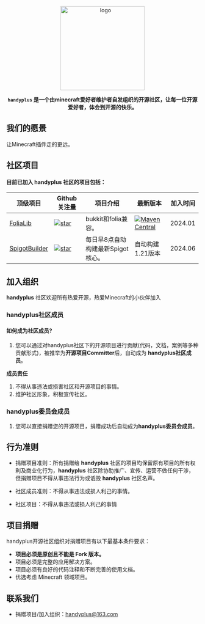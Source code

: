 <p align="center">
<img src="https://img.fastmirror.net/s/2023/03/05/6404b4d2bf19d.png" height="220" alt="logo"/>
</p>


<div align="center">

**`handyplus` 是一个由minecraft爱好者维护者自发组织的开源社区，让每一位开源爱好者，体会到开源的快乐。**

</div>

## 我们的愿景

让Minecraft插件走的更远。

## 社区项目

#### 目前已加入 **handyplus** 社区的项目包括：

| 顶级项目                                                              | Github关注量                                                                                                                               | 项目介绍             | 最新版本                                                                                                                                                                             | 加入时间    |
|-------------------------------------------------------------------|-----------------------------------------------------------------------------------------------------------------------------------------|------------------|----------------------------------------------------------------------------------------------------------------------------------------------------------------------------------|---------|
| [FoliaLib](https://github.com/handyplus/FoliaLib)                 | [![star](https://img.shields.io/github/stars/handyplus/FoliaLib.svg)](https://github.com/handyplus/FoliaLib/stargazers)                 | bukkit和folia兼容。  | [![Maven Central](https://img.shields.io/maven-central/v/cn.handyplus.lib.adapter/FoliaLib.svg?label=Maven%20Central)](https://search.maven.org/search?q=FoliaLib)               | 2024.01 |
| [SpigotBuilder](https://github.com/handyplus/SpigotBuilder)                 | [![star](https://img.shields.io/github/stars/handyplus/SpigotBuilder.svg)](https://github.com/handyplus/SpigotBuilder/stargazers)                 | 每日早8点自动构建最新Spigot核心。  | 自动构建1.21版本          | 2024.06 |

## 加入组织

**handyplus** 社区欢迎所有热爱开源，热爱Minecraft的小伙伴加入

### handyplus社区成员

#### 如何成为社区成员?

1. 您可以通过对handyplus社区下的开源项目进行贡献(代码，文档，案例等多种贡献形式)，被推举为**开源项目Committer**后，自动成为
   **handyplus社区成员**。

**成员责任**

1. 不得从事违法或损害社区和开源项目的事情。
2. 维护社区形象，积极宣传社区。

### handyplus委员会成员

1. 您可以直接捐赠您的开源项目，捐赠成功后自动成为**handyplus委员会成员**。

## 行为准则

- 捐赠项目准则：所有捐赠给 **handyplus** 社区的项目均保留原有项目的所有权利及商业化行为，**handyplus**
  社区除协助推广、宣传、运营不做任何干涉，但捐赠项目不得从事违法行为或诋毁 **handyplus** 社区名声。

- 社区成员准则：不得从事违法或损人利己的事情。

- 社区项目：不得从事违法或损人利己的事情

## 项目捐赠

handyplus开源社区组织对捐赠项目有以下最基本条件要求：

- **项目必须是原创且不能是 Fork 版本。**
- 项目必须是完整的应用解决方案。
- 项目必须有良好的代码注释和不断完善的使用文档。
- 优选考虑 Minecraft 领域项目。

## 联系我们

- 捐赠项目/加入组织：handyplus@163.com
